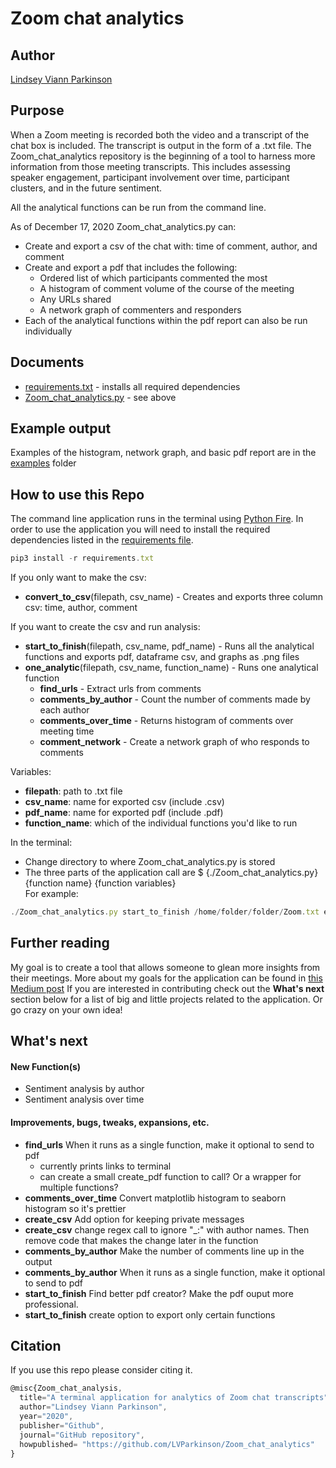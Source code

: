 # Zoom chat analytics

## Author  
[Lindsey Viann Parkinson](https://linkedin.com/in/lindsey-viann)  
  
## Purpose
When a Zoom meeting is recorded both the video and a transcript of the chat box is included. The transcript is output in the form of a .txt file. The Zoom_chat_analytics repository is the beginning of a tool to harness more information from those meeting transcripts. This includes assessing speaker engagement, participant involvement over time, participant clusters, and in the future sentiment.  

All the analytical functions can be run from the command line.

As of December 17, 2020 Zoom_chat_analytics.py can:  
- Create and export a csv of the chat with: time of comment, author, and comment
- Create and export a pdf that includes the following:
  - Ordered list of which participants commented the most
  - A histogram of comment volume of the course of the meeting
  - Any URLs shared
  - A network graph of commenters and responders
- Each of the analytical functions within the pdf report can also be run individually  

## Documents  
- [requirements.txt](requirements.txt) - installs all required dependencies
- [Zoom_chat_analytics.py](Zoom_chat_analytics.py) - see above


## Example output  
Examples of the histogram, network graph, and basic pdf report are in the [examples](Examples/) folder  

## How to use this Repo   
The command line application runs in the terminal using [Python Fire](https://google.github.io/python-fire/). In order to use the application you will need to install the required dependencies listed in the [requirements file](requirements.txt).
```javascript
pip3 install -r requirements.txt
```

If you only want to make the csv:  
- **convert_to_csv**(filepath, csv_name) - Creates and exports three column csv: time, author, comment  

If you want to create the csv and run analysis:  
- **start_to_finish**(filepath, csv_name, pdf_name) - Runs all the analytical functions and exports pdf, dataframe csv, and graphs as .png files      
- **one_analytic**(filepath, csv_name, function_name) - Runs one analytical function  
    * **find_urls** - Extract urls from comments  
    * **comments_by_author** - Count the number of comments made by each author  
    * **comments_over_time** - Returns histogram of comments over meeting time  
    * **comment_network** - Create a network graph of who responds to comments  

Variables:  
- **filepath**: path to .txt file   
- **csv_name**: name for exported csv (include .csv)  
- **pdf_name**: name for exported pdf (include .pdf)  
- **function_name**: which of the individual functions you'd like to run    

In the terminal:  
- Change directory to where Zoom_chat_analytics.py is stored  
- The three parts of the application call are $ {./Zoom_chat_analytics.py} {function name} {function variables}  
For example:  
```javascript
./Zoom_chat_analytics.py start_to_finish /home/folder/folder/Zoom.txt example.csv example.pdf
```

## Further reading  
My goal is to create a tool that allows someone to glean more insights from their meetings. More about my goals for the application can be found in [this Medium post](https://lindseyviann.medium.com/a-command-line-application-to-analyze-zoom-meeting-text-f9d8835b125a) 
If you are interested in contributing check out the **What's next** section below for a list of big and little projects related to the application. Or go crazy on your own idea! 

## What's next  
#### New Function(s)
- Sentiment analysis by author
- Sentiment analysis over time

#### Improvements, bugs, tweaks, expansions, etc.
- **find_urls** When it runs as a single function, make it optional to send to pdf
    * currently prints links to terminal
    * can create a small create_pdf function to call? Or a wrapper for multiple functions?
- **comments_over_time** Convert matplotlib histogram to seaborn histogram so it's prettier
- **create_csv** Add option for keeping private messages
- **create_csv** change regex call to ignore "\_:" with author names. Then remove code that makes the change later in the function  
- **comments_by_author** Make the number of comments line up in the output
- **comments_by_author** When it runs as a single function, make it optional to send to pdf
- **start_to_finish** Find better pdf creator? Make the pdf ouput more professional. 
- **start_to_finish** create option to export only certain functions



## Citation
If you use this repo please consider citing it. 
```javascript
@misc{Zoom_chat_analysis,
  title="A terminal application for analytics of Zoom chat transcripts",
  author="Lindsey Viann Parkinson",
  year="2020",
  publisher="Github",
  journal="GitHub repository",
  howpublished= "https://github.com/LVParkinson/Zoom_chat_analytics"
}
```
